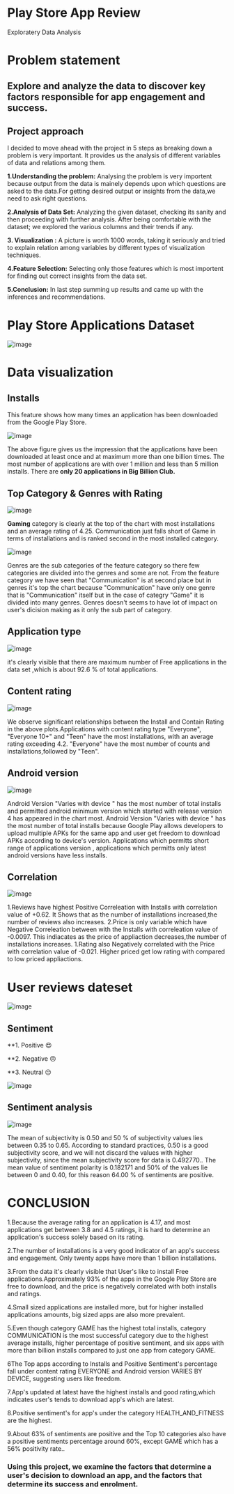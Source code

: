 # Play Store App Review
Exploratery Data Analysis

# Problem statement
## Explore and analyze the data to discover key factors responsible for app engagement and success.

## Project approach
I decided to move ahead with the project in 5 steps as breaking down a problem is very important. It provides us the analysis of different variables of data and relations among them.

**1.Understanding the problem:** Analysing the problem is very importent because output from the data is mainely depends upon which questions are asked to the data.For getting desired output or insights from the data,we need to ask right questions.

**2.Analysis of Data Set:** Analyzing the given dataset, checking its sanity and then proceeding with further analysis. After being comfortable with the dataset; we explored the various columns and their trends if any.

**3. Visualization :** A picture is worth 1000 words, taking it seriously and tried to explain relation among variables by different types of visualization techniques.

**4.Feature Selection:** Selecting only those features which is most importent for finding out correct insights from the data set.

**5.Conclusion:** In last step summing up results and came up with the inferences and recommendations.

# Play Store Applications Dataset

![image](https://user-images.githubusercontent.com/87980985/210269652-caf2f377-64a2-4091-a7cc-259174321af0.png)

# Data visualization

##  **Installs** 
  This feature shows how many times an application has been downloaded from the Google Play Store.
  
  ![image](https://user-images.githubusercontent.com/87980985/210270704-62dd5891-0bd3-4f18-8fff-68442a5bf6c0.png)
  
The above figure gives us the impression that the applications have been downloaded at least once and at maximum more than one billion times.
The most number of applications are with over 1 million and less than 5 million installs.
There are **only 20 applications in Big Billion Club.**

## **Top Category & Genres with Rating**

![image](https://user-images.githubusercontent.com/87980985/210270956-0a5458d7-d96a-482b-b10b-0dc7a4e9cdf0.png)

**Gaming** category is clearly at the top of the chart with most installations and an average rating of 4.25.
Communication just falls short of Game in terms of installations and is ranked second in the most installed category.

![image](https://user-images.githubusercontent.com/87980985/210271106-73b31e1c-ced5-470e-830b-4e41c31cc7b9.png)

Genres are the sub categories of the feature category so there few categories are divided into the genres and some are not.
From the feature category we have seen that "Communication" is at second place but in genres it's top the chart because "Communication" have only one genre that is "Communication" itself but in the case of categry "Game" it is divided into many genres.
Genres doesn't seems to have lot of impact on user's dicision making as it only the sub part of category.

## **Application type**

![image](https://user-images.githubusercontent.com/87980985/210271299-54be0f5d-ea5e-4089-bbec-490ee643c1a4.png)

it's clearly visible that there are maximum number of Free applications in the data set ,which is about 92.6 % of total applications.

## **Content rating**

![image](https://user-images.githubusercontent.com/87980985/210271504-4cda1fc5-a51e-41c1-8c60-50efa693ac64.png)

We observe significant relationships between the Install and Contain Rating in the above plots.Applications with content rating type "Everyone", "Everyone 10+" and "Teen" have the most installations, with an average rating exceeding 4.2.
"Everyone" have the most number of counts and installations,followed by "Teen".

## **Android version**

![image](https://user-images.githubusercontent.com/87980985/210271653-2d9a5f84-c479-472c-a835-31ebb35e80b0.png)

Android Version "Varies with device " has the most number of total installs and permitted android minimum version which started with release version 4 has appeared in the chart most.
Android Version "Varies with device " has the most number of total installs because Google Play allows developers to upload multiple APKs for the same app and user get freedom to download APKs according to device's version.
Applications which permitts short range of applications version , applications which permitts only latest android versions have less installs.

## **Correlation**

![image](https://user-images.githubusercontent.com/87980985/210271736-6151ea30-0a28-4056-88ff-3c04eee3e386.png)


1.Reviews have highest Positive Correleation with Installs with correlation value of +0.62.
It Shows that as the number of installations increased,the number of reviews also increases.
2.Price is only variable which have Negative Correleation between with the Installs with correleation value of -0.0097.
This indiacates as the price of appliaction decreases,the number of installations increases.
1.Rating also Negatively correlated with the Price with correlation value of -0.021.
Higher priced get low rating with compared to low priced appliactions.


# User reviews dateset

![image](https://user-images.githubusercontent.com/87980985/210269852-a5b3ee3e-85a3-48cd-9af0-e0d5710b1dd4.png)


## **Sentiment**
**1. Positive 😍

**2. Negative 😠

**3. Neutral 😑

![image](https://user-images.githubusercontent.com/87980985/210271797-b5cdae00-b5fa-43bf-99eb-c1f852d2b2ec.png)

## **Sentiment analysis**

![image](https://user-images.githubusercontent.com/87980985/210271883-a8097c81-be81-45dd-8bba-feef656c22a3.png)

The mean of subjectivity is 0.50 and 50 % of subjectivity values lies between 0.35 to 0.65.
According to standard practices, 0.50 is a good subjectivity score, and we will not discard the values with higher subjectivity, since the mean subjectivity score for data is 0.492770..
The mean value of sentiment polarity is 0.182171 and 50% of the values lie between 0 and 0.40, for this reason 64.00 % of sentiments are positive.

# CONCLUSION

1.Because the average rating for an application is 4.17, and most applications get between 3.8 and 4.5 ratings, it is hard to determine an application's success solely based on its rating.

2.The number of installations is a very good indicator of an app's success and engagement. Only twenty apps have more than 1 billion installations.

3.From the data it's clearly visible that User's like to install Free applications.Approximately 93% of the apps in the Google Play Store are free to download, and the price is negatively correlated with both installs and ratings.

4.Small sized applications are installed more, but for higher installed applications amounts, big sized apps are also more prevalent.

5.Even though category GAME has the highest total installs, category COMMUNICATION is the most successful category due to the highest average installs, higher percentage of positive sentiment, and six apps with more than billion installs compared to just one app from category GAME.

6The Top apps according to Installs and Positive Sentiment's percentage fall under content rating EVERYONE and Android version VARIES BY DEVICE, suggesting users like freedom.

7.App's updated at latest have the highest installs and good rating,which indicates user's tends to download app's which are latest.

8.Positive sentiment's for app's under the category HEALTH_AND_FITNESS are the highest.

9.About 63% of sentiments are positive and the Top 10 categories also have a positive sentiments percentage around 60%, except GAME which has a 56% positivity rate..

### Using this project, we examine the factors that determine a user's decision to download an app, and the factors that determine its success and enrolment.
